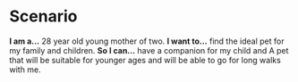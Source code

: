 # Scenario

**I am a…** 28 year old young mother of two.
**I want to…** find the ideal pet for my family and children. 
**So I can…** have a companion for my child and A pet that will be suitable for younger ages and will be able to go for long walks with me.